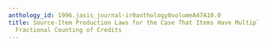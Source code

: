 ```yaml
---
anthology_id: 1996.jasis_journal-ir0anthology0volumeA47A10.0
title: Source-Item Production Laws for the Case That Items Have Multiple Sources with
  Fractional Counting of Credits
---
```

